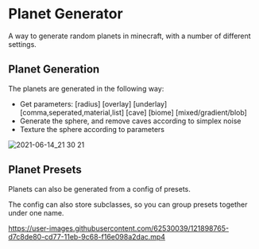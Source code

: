 # Planet Generator
A way to generate random planets in minecraft, with a number of different settings.

## Planet Generation
The planets are generated in the following way:
- Get parameters: [radius] [overlay] [underlay] [comma,seperated,material,list] [cave] [biome] [mixed/gradient/blob]
- Generate the sphere, and remove caves according to simplex noise
- Texture the sphere according to parameters

![2021-06-14_21 30 21](https://user-images.githubusercontent.com/62530039/121871224-fb7c2c80-cd57-11eb-9699-8f97c53aa5e4.png)



## Planet Presets
Planets can also be generated from a config of presets. 

The config can also store subclasses, so you can group presets together under one name.

https://user-images.githubusercontent.com/62530039/121898765-d7c8de80-cd77-11eb-9c68-f16e098a2dac.mp4

